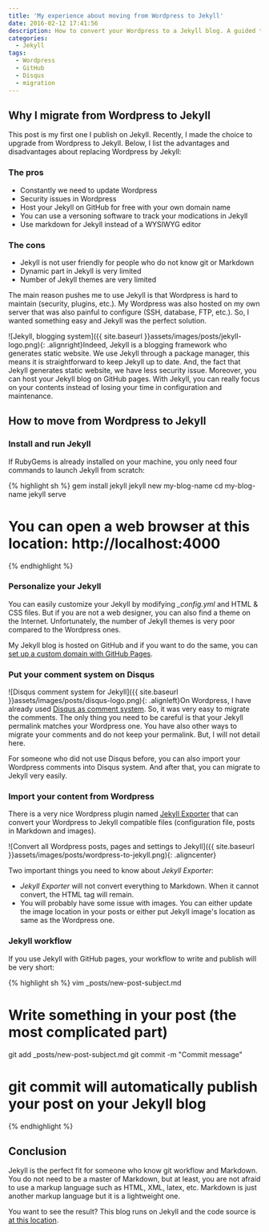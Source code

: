 ```yaml
---
title: 'My experience about moving from Wordpress to Jekyll'
date: 2016-02-12 17:41:56
description: How to convert your Wordpress to a Jekyll blog. A guided tutorial to install Jekyll from a Wordpress.
categories:
  - Jekyll
tags:
  - Wordpress
  - GitHub
  - Disqus
  - migration
---
```

## Why I migrate from Wordpress to Jekyll

This post is my first one I publish on Jekyll. Recently, I made the choice to upgrade from Wordpress to Jekyll. Below, I list the advantages and disadvantages about replacing Wordpress by Jekyll:

### The pros

* Constantly we need to update Wordpress
* Security issues in Wordpress
* Host your Jekyll on GitHub for free with your own domain name
* You can use a versoning software to track your modications in Jekyll
* Use markdown for Jekyll instead of a WYSIWYG editor

### The cons

* Jekyll is not user friendly for people who do not know git or Markdown
* Dynamic part in Jekyll is very limited
* Number of Jekyll themes are very limited

The main reason pushes me to use Jekyll is that Wordpress is hard to maintain (security, plugins, etc.). My Wordpress was also hosted on my own server that was also painful to configure (SSH, database, FTP, etc.). So, I wanted something easy and Jekyll was the perfect solution.

![Jekyll, blogging system]({{ site.baseurl }}assets/images/posts/jekyll-logo.png){: .alignright}Indeed, Jekyll is a blogging framework who generates static website. We use Jekyll through a package manager, this means it is straightforward to keep Jekyll up to date. And, the fact that Jekyll generates static website, we have less security issue. Moreover, you can host your Jekyll blog on GitHub pages. With Jekyll, you can really focus on your contents instead of losing your time in configuration and maintenance.

## How to move from Wordpress to Jekyll

### Install and run Jekyll

If RubyGems is already installed on your machine, you only need four commands to launch Jekyll from scratch:

{% highlight sh %}
gem install jekyll
jekyll new my-blog-name
cd my-blog-name
jekyll serve
# You can open a web browser at this location: http://localhost:4000
{% endhighlight %}

### Personalize your Jekyll

You can easily customize your Jekyll by modifying *_config.yml* and HTML & CSS files. But if you are not a web designer, you can also find a theme on the Internet. Unfortunately, the number of Jekyll themes is very poor compared to the Wordpress ones.

My Jekyll blog is hosted on GitHub and if you want to do the same, you can <a href="https://help.github.com/articles/setting-up-a-custom-domain-with-github-pages/" target="_blank">set up a custom domain with GitHub Pages</a>.

### Put your comment system on Disqus

![Disqus comment system for Jekyll]({{ site.baseurl }}assets/images/posts/disqus-logo.png){: .alignleft}On Wordpress, I have already used <a href="https://disqus.com/" target="_blank">Disqus as comment system</a>. So, it was very easy to migrate the comments. The only thing you need to be careful is that your Jekyll permalink matches your Wordpress one. You have also other ways to migrate your comments and do not keep your permalink. But, I will not detail here.

For someone who did not use Disqus before, you can also import your Wordpress comments into Disqus system. And after that, you can migrate to Jekyll very easily.

### Import your content from Wordpress

There is a very nice Wordpress plugin named <a href="https://wordpress.org/plugins/jekyll-exporter/" target="_blank">Jekyll Exporter</a> that can convert your Wordpress to Jekyll compatible files (configuration file, posts in Markdown and images).

![Convert all Wordpress posts, pages and settings to Jekyll]({{ site.baseurl }}assets/images/posts/wordpress-to-jekyll.png){: .aligncenter}

Two important things you need to know about *Jekyll Exporter*:

* *Jekyll Exporter* will not convert everything to Markdown. When it cannot convert, the HTML tag will remain.
* You will probably have some issue with images. You can either update the image location in your posts or either put Jekyll image's location as same as the Wordpress one.

### Jekyll workflow

If you use Jekyll with GitHub pages, your workflow to write and publish will be very short:

{% highlight sh %}
vim _posts/new-post-subject.md
# Write something in your post (the most complicated part)
git add _posts/new-post-subject.md
git commit -m "Commit message"
# git commit will automatically publish your post on your Jekyll blog
{% endhighlight %}

## Conclusion

Jekyll is the perfect fit for someone who know git workflow and Markdown. You do not need to be a master of Markdown, but at least, you are not afraid to use a markup language such as HTML, XML, latex, etc. Markdown is just another markup language but it is a lightweight one.

You want to see the result? This blog runs on Jekyll and the code source is <a href="https://github.com/ixartz/My-blog" target="_blank">at this location</a>.
